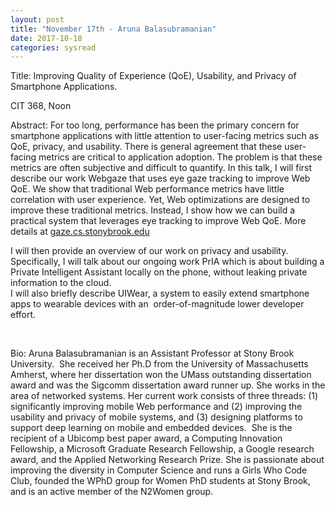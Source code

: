 ```yaml
---
layout: post
title: "November 17th - Aruna Balasubramanian"
date: 2017-10-18
categories: sysread
---
```


Title: Improving Quality of Experience (QoE), Usability, and Privacy of Smartphone Applications.

CIT 368, Noon

Abstract: For too long, performance has been the primary concern for smartphone applications with little attention to user-facing metrics such as QoE, privacy, and usability. There is general agreement that these user-facing metrics are critical to application adoption. The problem is that these metrics are often subjective and difficult to quantify. In this talk, I will first describe our work Webgaze that uses eye gaze tracking to improve Web QoE. We show that traditional Web performance metrics have little correlation with user experience. Yet, Web optimizations are designed to improve these traditional metrics. Instead, I show how we can build a practical system that leverages eye tracking to improve Web QoE. More details at <a class="" href="https://urldefense.proofpoint.com/v2/url?u=http-3A__gaze.cs.stonybrook.edu&amp;d=DwMFaQ&amp;c=imBPVzF25OnBgGmVOlcsiEgHoG1i6YHLR0Sj_gZ4adc&amp;r=PuagepsZYneY8E60ZQVbwls4WnG5GnwbI_O_YGd6mrs&amp;m=gcgWKYimcuxdq6nnnGkU_4Wlg3gxJGDjn6oRo7_bPvk&amp;s=6a5_zqu4Ju4wmH5dkQTlv0O5YFGDL8FetF8exCJB9GU&amp;e=">gaze.cs.stonybrook.edu</a>
<div class="">
<div class="">
<div class="">
<div class="">I will then provide an overview of our work on privacy and usability. Specifically, I will talk about our ongoing work PrIA which is about building a Private Intelligent Assistant locally on the phone, without leaking private information to the cloud.</div>
<div class="">I will also briefly describe UIWear, a system to easily extend smartphone apps to wearable devices with an  order-of-magnitude lower developer effort.</div>
</div>
</div>
</div>
<div></div>
<div>

&nbsp;

Bio: Aruna Balasubramanian is an Assistant Professor at Stony Brook University.  She received her Ph.D from the University of Massachusetts Amherst, where her dissertation won the UMass outstanding dissertation award and was the Sigcomm dissertation award runner up. She works in the area of networked systems. Her current work consists of three threads: (1) significantly improving mobile Web performance and (2) improving the usability and privacy of mobile systems, and (3) designing platforms to support deep learning on mobile and embedded devices.  She is the recipient of a Ubicomp best paper award, a Computing Innovation Fellowship, a Microsoft Graduate Research Fellowship, a Google research award, and the Applied Networking Research Prize. She is passionate about improving the diversity in Computer Science and runs a Girls Who Code Club, founded the WPhD group for Women PhD students at Stony Brook, and is an active member of the N2Women group.

</div>
